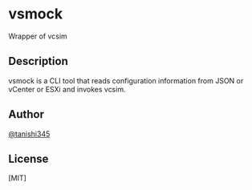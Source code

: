 # vsmock

Wrapper of vcsim

## Description

vsmock is a CLI tool that reads configuration information from JSON or vCenter or ESXi and invokes vcsim.

<!--
## Requirement

Go

## Usage

vsmock -u user:pass@host

## Installation

`go get github.com/tanishi/vsmock`
`go install github.com/tanishi/vsmock`
-->

## Author

[@tanishi345](https://twitter.com/tanishi345)

## License

[MIT]
